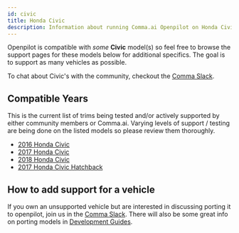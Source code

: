 ```yaml
---
id: civic
title: Honda Civic
description: Information about running Comma.ai Openpilot on Honda Civic vehicles.
---
```


Openpilot is compatible with *some* **Civic** model(s) so feel free to browse the support pages for these models below for additional specifics.
The goal is to support as many vehicles as possible.

To chat about Civic's with the community, checkout the  [Comma Slack](https://slack.comma.ai).
## Compatible Years

This is the current list of trims being tested and/or actively supported by either community members or Comma.ai.
Varying levels of support / testing are being done on the listed models so please review them thoroughly.

* [2016 Honda Civic](/vehicles/honda/civic/2016-honda-civic/)
* [2017 Honda Civic](/vehicles/honda/civic/2017-honda-civic/)
* [2018 Honda Civic](/vehicles/honda/civic/2018-honda-civic/)
* [2017 Honda Civic Hatchback](/vehicles/honda/civic/2017-honda-civic-hatchback/)

## How to add support for a vehicle

If you own an unsupported vehicle but are interested in discussing porting it to openpilot, join us in the [Comma Slack](https://slack.comma.ai).
There will also be some great info on porting models in [Development Guides](../../development/guides/).

